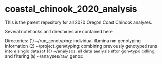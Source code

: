 # coastal_chinook_2020_analysis

This is the parent repository for all 2020 Oregon Coast Chinook analyses.

Several notebooks and directories are contained here.

Directories:
(1) ~/run_genotyping: individual illumina run genotyping information
(2) ~/project_genotyping: combining previously genotyped runs into a single dataset
(3) ~/analyses: all data analysis after genotype calling and filtering 
    (a) ~/analyses/raw_genos: 